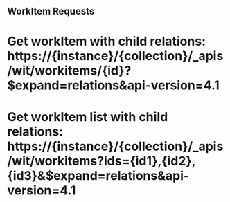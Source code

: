 WorkItem Requests
-----------------
# Get workItem with child relations: https://{instance}/{collection}/_apis/wit/workitems/{id}?$expand=relations&api-version=4.1
# Get workItem list with child relations: https://{instance}/{collection}/_apis/wit/workitems?ids={id1},{id2},{id3}&$expand=relations&api-version=4.1